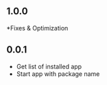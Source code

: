 ## 1.0.0

*Fixes & Optimization

## 0.0.1

* Get list of installed app
* Start app with package name

